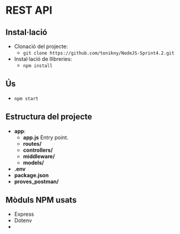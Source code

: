 
# REST API

## Instal·lació
- Clonació del projecte:
  - `git clone https://github.com/tonikny/NodeJS-Sprint4.2.git`
- Instal·lació de llibreries:
  - `npm install`

## Ús
- `npm start`

## Estructura del projecte

- <b>app</b>:
    - <b>app.js</b> Entry point.
    - <b>routes/</b>
    - <b>controllers/</b>
    - <b>middleware/</b>
    - <b>models/</b>
- <b>.env</b>
- <b>package.json</b>
- <b>proves_postman/</b>

## Mòduls NPM usats

- Express
- Dotenv
- 
